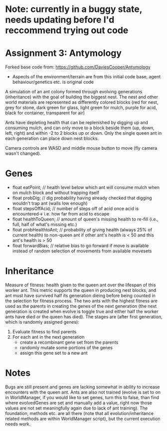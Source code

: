 # Note: currently in a buggy state, needs updating before I'd reccommend trying out code

# Assignment 3: Antymology

Forked base code from: https://github.com/DaviesCooper/Antymology
- Aspects of the environment/terrain are from this initial code base, agent behaviour/genetics etc. is original code

A simulation of an ant colony formed through evolving generations (inheritance) with the goal of building the biggest nest.
The nest and other world materials are represented as differently colored blocks (red for nest, grey for stone, dark green for glass, light green for mulch, purple for acid, black for container, transparent for air)

Ants have depleting health that can be replenished by digging up and consuming mulch, and can only move to a block beside them (up, down, left, right) and within -2 to 2 blocks up or down. Only the single queen ant in each generation can place down nest blocks.

Camera controls are WASD and middle mouse button to move (fly camera wasn't changed).

# Genes
- float eatPoint; // health level below which ant will consume mulch when on mulch block and without trapping itself <br />
- float probDig; // dig probability having already checked that digging wouldn't trap ant (walls low enough) <br />
- float stepsOffAcid; // number of steps off of acid once acid is encountered-> i.e. how far from acid to escape <br />
- float healthToQueen; // amount of queen's missing health to re-fill (i.e., full, half of what's missing etc.) <br />
- float probHealthtoAnt; // probability of giving health (always 25% of current health) to non-queen ant if other ant's health is < 50 and this ant's health is > 50 <br />
- float forwardBias; // relative bias to go forward if move is available instead of random selection of movements from available movesets <br />

# Inheritance
Measure of fitness: health given to the queen ant over the lifespan of this worker ant. This metric supports the queen in producing nest blocks, and ant must have survived half its generation dieing before being counted in the selection for fitness process.
The two ants with the highest fitness are used as the parents in creating the genes of the  next generation (the next generation is created when evolve is toggle true and either half the worker ants have died or the queen has died).
 The stages are (after first generation, which is randomly assigned genes):
   1) Evaluate fitness to find parents
   2) For each ant in the next generation
      - create a recombinant gene set from the parents
      - randomly mutate some portions of the genes
      - assign this gene set to a new ant

# Notes
Bugs are still present and genes are lacking somewhat in ability to increase encounters with the queen ant. Ants are also not trained (evolve is set to on in WorldManager, if you would like to set genes, turn this to false, than find where evolvedGenes are set and manually add a value, right  now those values are not set meaningfully again due to lack of ant training). The foundation, methods etc. are all there (note that all evolution/inheritance related methods are within WorldManager script), but the current execution needs work.
